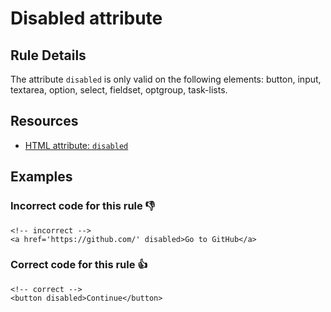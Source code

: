 # Disabled attribute

## Rule Details

The attribute `disabled` is only valid on the following elements: button, input, textarea, option, select, fieldset, optgroup, task-lists.

## Resources

- [HTML attribute: `disabled`](https://developer.mozilla.org/en-US/docs/Web/HTML/Attributes/disabled)

## Examples
### **Incorrect** code for this rule 👎

```erb
<!-- incorrect -->
<a href='https://github.com/' disabled>Go to GitHub</a>
```

### **Correct** code for this rule  👍

```erb
<!-- correct -->
<button disabled>Continue</button>
```

